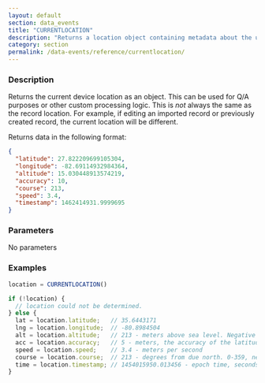 ```yaml
---
layout: default
section: data_events
title: "CURRENTLOCATION"
description: "Returns a location object containing metadata about the user&#39;s current location. This location may be different than the record location."
category: section
permalink: /data-events/reference/currentlocation/
---
```


### Description

Returns the current device location as an object. This can be used for Q/A purposes or other custom processing logic. This is *not* always the same as the record location. For example, if editing an imported record or previously created record, the current location will be different.

Returns data in the following format:

```json
{
  "latitude": 27.822209699105304,
  "longitude": -82.69114932984364,
  "altitude": 15.030448913574219,
  "accuracy": 10,
  "course": 213,
  "speed": 3.4,
  "timestamp": 1462414931.9999695
}
```

### Parameters

No parameters

### Examples

```js
location = CURRENTLOCATION()

if (!location) {
  // location could not be determined.
} else {
  lat = location.latitude;   // 35.6443171
  lng = location.longitude;  // -80.8984504
  alt = location.altitude;   // 213 - meters above sea level. Negative values indicate below sea level.
  acc = location.accuracy;   // 5 - meters, the accuracy of the latitude and longitude values
  speed = location.speed;    // 3.4 - meters per second
  course = location.course;  // 213 - degrees from due north. 0-359, negative values or `null` indicate invalid values.
  time = location.timestamp; // 1454015950.013456 - epoch time, seconds
}
```